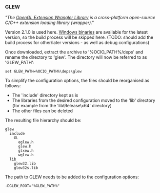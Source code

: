 ### GLEW

_"The [OpenGL Extension Wrangler Library](http://glew.sourceforge.net/) is a cross-platform open-source C/C++ extension loading library (wrapper)."_

Version 2.1.0 is used here.
[Windows binaries](https://sourceforge.net/projects/glew/files/glew/2.1.0/glew-2.1.0-win32.zip/download) are available for the latest version, so the build process will be skipped here.
(TODO: should add the build process for other/later versions - as well as debug configurations)

Once downloaded, extract the archive to '%OCIO_PATH%/deps' and rename the directory to 'glew'.
The directory will now be referred to as 'GLEW_PATH':
```batch
set GLEW_PATH=%OCIO_PATH%\deps\glew
```

To simplify the configuration options, the files should be reorganised as follows:
* The 'include' directory kept as is
* The libraries from the desired configuration moved to the 'lib' directory (for example from the 'lib\Release\x64' directory)
* The other files can be deleted

The resulting file hierarchy should be:
```
glew
  include
    GL
      eglew.h
      glew.h
      glxew.h
      wglew.h
  lib
    glew32.lib
    glew32s.lib
```


The path to GLEW needs to be added to the configuration options:
```batch
-DGLEW_ROOT="%GLEW_PATH%"
```
